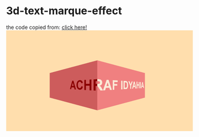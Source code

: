 # 3d-text-marque-effect
<span>the code copied from:</span> <a href="https://codepen.io/comehope/pen/GdrrZq">click here!</a>
<img src="img.png">

